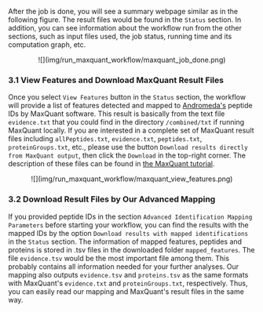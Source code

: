 After the job is done, you will see a summary webpage similar as in the following figure.
The result files would be found in the `Status` section.
In addition, you can see information about the workflow run from the other sections, such as input files used, the job status, running time and its computation graph, etc.

<center>
![](img/run_maxquant_workflow/maxquant_job_done.png)
</center>

### 3.1 View Features and Download MaxQuant Result Files

Once you select `View Features` button in the `Status` section, the workflow will provide a list of features detected and mapped to [Andromeda's](http://www.coxdocs.org/doku.php?id=maxquant:andromeda) peptide IDs by MaxQuant software.
This result is basically from the text file `evidence.txt` that you could find in the directory `/combined/txt` if running MaxQuant locally.
If you are interested in a complete set of MaxQuant result files including `allPeptides.txt`, `evidence.txt`, `peptides.txt`, `proteinGroups.txt`, etc.,
please use the button `Download results directly from MaxQuant output`, then click the `Download` in the top-right corner.
The description of these files can be found in [the MaxQuant tutorial](https://pharmazie.uni-greifswald.de/storages/uni-greifswald/fakultaet/mnf/pharma/biotechno/dokumente/MaxQuant_Infos_and_Tutorial_07.pdf).

<center>
![](img/run_maxquant_workflow/maxquant_view_features.png)
</center>

### 3.2 Download Result Files by Our Advanced Mapping

If you provided peptide IDs in the section `Advanced Identification Mapping Parameters` before starting your workflow,
you can find the results with the mapped IDs by the option `Download results with mapped identifications` in the `Status` section.
The information of mapped features, peptides and proteins is stored in .tsv files in the downloaded folder `mapped_features`.
The file `evidence.tsv` would be the most important file among them. This probably contains all information needed for your further analyses.
Our mapping also outputs `evidence.tsv` and `proteins.tsv` as the same formats with MaxQuant's `evidence.txt` and `proteinGroups.txt`, respectively.
Thus, you can easily read our mapping and MaxQuant's result files in the same way.